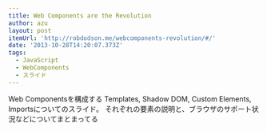 ```yaml
---
title: Web Components are the Revolution
author: azu
layout: post
itemUrl: 'http://robdodson.me/webcomponents-revolution/#/'
date: '2013-10-28T14:20:07.373Z'
tags:
  - JavaScript
  - WebComponents
  - スライド
---
```

Web Componentsを構成する
Templates, Shadow DOM, Custom Elements, Importsについてのスライド。
それぞれの要素の説明と、ブラウザのサポート状況などについてまとまってる
